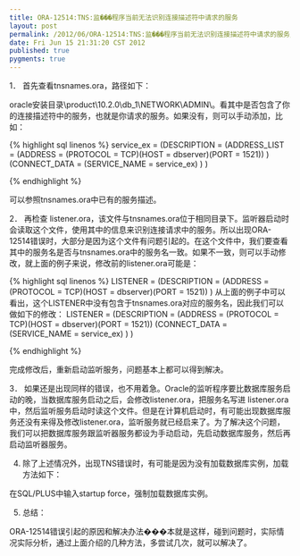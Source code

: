 ```yaml
---
title: ORA-12514:TNS:监���程序当前无法识别连接描述符中请求的服务
layout: post
permalink: /2012/06/ORA-12514:TNS:监���程序当前无法识别连接描述符中请求的服务/
date: Fri Jun 15 21:31:20 CST 2012
published: true
pygments: true
---
```


1． 首先查看tnsnames.ora，路径如下：

oracle安装目录\product\10.2.0\db_1\NETWORK\ADMIN\。看其中是否包含了你的连接描述符中的服务，也就是你请求的服务。如果没有，则可以手动添加，比如：

{% highlight sql linenos %}
	service_ex =
	 (DESCRIPTION =
	    (ADDRESS_LIST =
	      (ADDRESS = (PROTOCOL = TCP)(HOST = dbserver)(PORT = 1521))
	    )
	    (CONNECT_DATA =
	      (SERVICE_NAME = service_ex)
	    )
	 )

{% endhighlight %}


可以参照tnsnames.ora中已有的服务描述。

2． 再检查 listener.ora，该文件与tnsnames.ora位于相同目录下。监听器启动时会读取这个文件，使用其中的信息来识别连接请求中的服务。所以出现ORA-12514错误时，大部分是因为这个文件有问题引起的。在这个文件中，我们要查看其中的服务名是否与tnsnames.ora中的服务名一致。如果不一致，则可以手动修改，就上面的例子来说，修改前的listener.ora可能是：

{% highlight sql linenos %}
	LISTENER =
	 (DESCRIPTION =
	    (ADDRESS = (PROTOCOL = TCP)(HOST = dbserver)(PORT = 1521))
	 )
	从上面的例子中可以看出，这个LISTENER中没有包含于tnsnames.ora对应的服务名，因此我们可以做如下的修改：
	LISTENER =
	 (DESCRIPTION =
	    (ADDRESS = (PROTOCOL = TCP)(HOST = dbserver)(PORT = 1521))
	    (CONNECT_DATA =
	      (SERVICE_NAME = service_ex)
	    )
	 )

{% endhighlight %}


完成修改后，重新启动监听服务，问题基本上都可以得到解决。

3． 如果还是出现同样的错误，也不用着急。Oracle的监听程序要比数据库服务启动的晚，当数据库服务启动之后，会修改listener.ora，把服务名写进 listener.ora中，然后监听服务启动时读这个文件。但是在计算机启动时，有可能出现数据库服务还没有来得及修改listener.ora，监听服务就已经启来了。为了解决这个问题，我们可以把数据库服务跟监听器服务都设为手动启动，先启动数据库服务，然后再启动监听器服务。

4. 除了上述情况外，出现TNS错误时，有可能是因为没有加载数据库实例，加载方法如下：

在SQL/PLUS中输入startup force，强制加载数据库实例。

5. 总结：

ORA-12514错误引起的原因和解决办法���本就是这样，碰到问题时，实际情况实际分析，通过上面介绍的几种方法，多尝试几次，就可以解决了。

